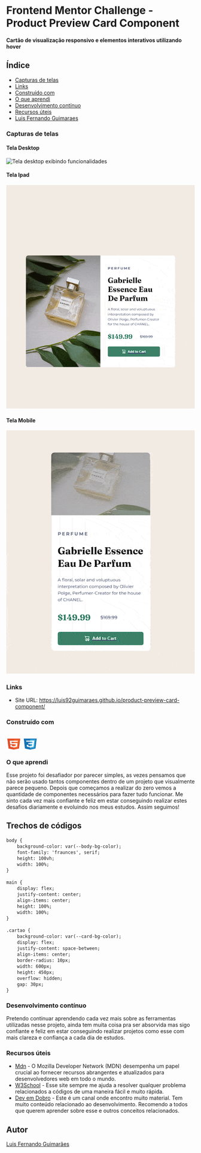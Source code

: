 # Frontend Mentor Challenge - Product Preview Card Component


#### Cartão de visualização responsivo e elementos interativos utilizando hover

## Índice

- [Capturas de telas](#capturas-de-telas)
- [Links](#links)
- [Construído com](#construído-com)
- [O que aprendi](#o-que-aprendi)
- [Desenvolvimento contínuo](#desenvolvimento-contínuo)
- [Recursos úteis](#recursos-úteis)
- [Luis Fernando Guimaraes](#autor)

### Capturas de telas

#### Tela Desktop

<img src="./src/images/desktop.gif" alt="Tela desktop exibindo funcionalidades">

#### Tela Ipad

<img src="./src/images/ipad.gif" alt="Tela tablet exibindo funcionalidades">

#### Tela Mobile

<img src="./src/images/mobile.gif" alt="Exibindo responsividade no mobile">

### Links

- Site URL: https://luis92guimaraes.github.io/product-preview-card-component/

### Construído com

<div style="display: inline_block"><br>
  <img align="center" alt="HTML" height="30" width="40" src="https://raw.githubusercontent.com/devicons/devicon/master/icons/html5/html5-original.svg">
  <img align="center" alt="CSS" height="30" width="40" src="https://raw.githubusercontent.com/devicons/devicon/master/icons/css3/css3-original.svg">     
</div>

### O que aprendi

Esse projeto foi desafiador por parecer simples, as vezes pensamos que não serão usado tantos componentes dentro de um projeto que visualmente parece pequeno. Depois que começamos a realizar do zero vemos a quantidade de componentes necessários para fazer tudo funcionar. Me sinto cada vez mais confiante e feliz em estar conseguindo realizar estes desafios diariamente e evoluindo nos meus estudos. Assim seguimos!

## Trechos de códigos

```
body {
    background-color: var(--body-bg-color);
    font-family: 'fraunces', serif;
    height: 100vh;
    width: 100%;
}

main {
    display: flex;
    justify-content: center;
    align-items: center;
    height: 100%;
    width: 100%;
}

.cartao {
    background-color: var(--card-bg-color);
    display: flex;
    justify-content: space-between;
    align-items: center;
    border-radius: 10px;
    width: 600px;
    height: 450px;
    overflow: hidden;
    gap: 30px;
}

```

### Desenvolvimento contínuo

Pretendo continuar aprendendo cada vez mais sobre as ferramentas utilizadas nesse projeto, ainda tem muita coisa pra ser absorvida mas sigo confiante e feliz em estar conseguindo realizar projetos como esse com mais clareza e confiança a cada dia de estudos.

### Recursos úteis

- [Mdn](https://developer.mozilla.org/en-US/) - O Mozilla Developer Network (MDN) desempenha um papel crucial ao fornecer recursos abrangentes e atualizados para desenvolvedores web em todo o mundo.
- [W3School](https://www.w3schools.com/css/default.asp) - Esse site sempre me ajuda a resolver qualquer problema relacionados a códigos de uma maneira fácil e muito rápida.
- [Dev em Dobro](https://www.youtube.com/@DevemDobro) - Este é um canal onde encontro muito material. Tem muito conteúdo relacionado ao desenvolvimento. Recomendo a todos que querem aprender sobre esse e outros conceitos relacionados.

## Autor

[Luis Fernando Guimarães](https://www.linkedin.com/in/luisfguimaraes/)